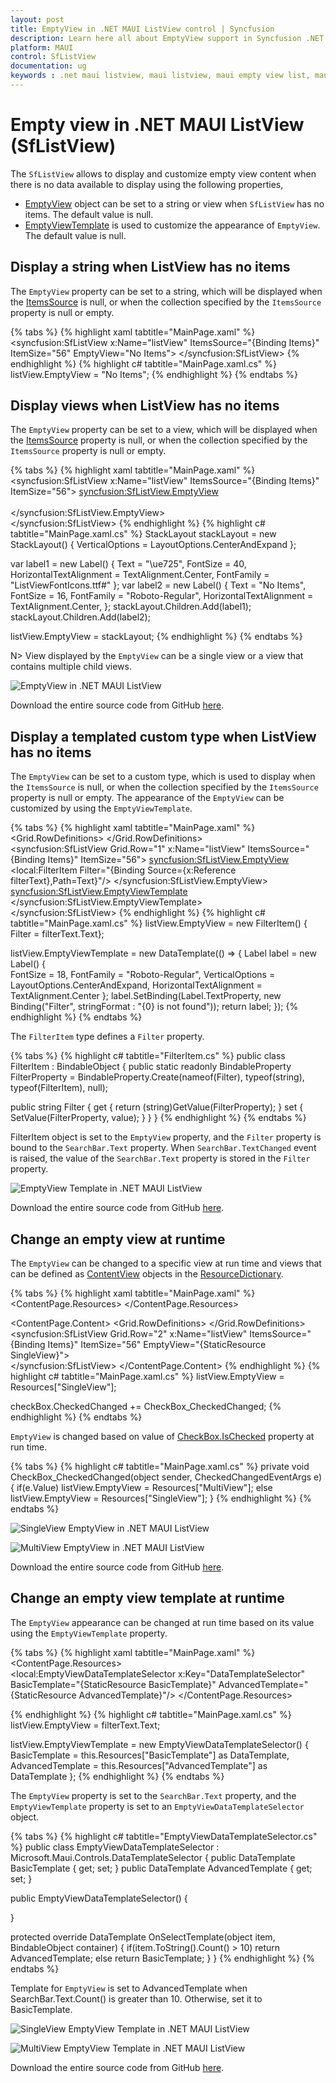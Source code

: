 ```yaml
---
layout: post
title: EmptyView in .NET MAUI ListView control | Syncfusion
description: Learn here all about EmptyView support in Syncfusion .NET MAUI ListView (SfListView) control and more.
platform: MAUI
control: SfListView
documentation: ug
keywords : .net maui listview, maui listview, maui empty view list, maui empty list.
---
```


# Empty view in .NET MAUI ListView (SfListView)

The `SfListView` allows to display and customize empty view content when there is no data available to display using the following properties,

 * [EmptyView](https://help.syncfusion.com/cr/maui/Syncfusion.Maui.ListView.SfListView.html#Syncfusion_Maui_ListView_SfListView_EmptyView) object can be set to a string or view when `SfListView` has no items. The default value is null.
 * [EmptyViewTemplate](https://help.syncfusion.com/cr/maui/Syncfusion.Maui.ListView.SfListView.html#Syncfusion_Maui_ListView_SfListView_EmptyViewTemplate) is used to customize the appearance of `EmptyView`. The default value is null.

## Display a string when ListView has no items

The `EmptyView` property can be set to a string, which will be displayed when the [ItemsSource](https://help.syncfusion.com/cr/maui/Syncfusion.Maui.ListView.SfListView.html#Syncfusion_Maui_ListView_SfListView_ItemsSource) is null, or when the collection specified by the `ItemsSource` property is null or empty.

{% tabs %}
{% highlight xaml tabtitle="MainPage.xaml" %}
<ContentPage xmlns:syncfusion="clr-namespace:Syncfusion.Maui.ListView;assembly=Syncfusion.Maui.ListView">
  <syncfusion:SfListView x:Name="listView"
                         ItemsSource="{Binding Items}"
                         ItemSize="56"
                         EmptyView="No Items">
  </syncfusion:SfListView>
</ContentPage>
{% endhighlight %}
{% highlight c# tabtitle="MainPage.xaml.cs" %}
listView.EmptyView = "No Items";
{% endhighlight %}
{% endtabs %}

## Display views when ListView has no items

The `EmptyView` property can be set to a view, which will be displayed when the [ItemsSource](https://help.syncfusion.com/cr/maui/Syncfusion.Maui.ListView.SfListView.html#Syncfusion_Maui_ListView_SfListView_ItemsSource) property is null, or when the collection specified by the `ItemsSource` property is null or empty.

{% tabs %}
{% highlight xaml tabtitle="MainPage.xaml" %}
<ContentPage xmlns:syncfusion="clr-namespace:Syncfusion.Maui.ListView;assembly=Syncfusion.Maui.ListView">
  <syncfusion:SfListView x:Name="listView"
                         ItemsSource="{Binding Items}"
                         ItemSize="56">
    <syncfusion:SfListView.EmptyView>
      <StackLayout VerticalOptions="CenterAndExpand" >
        <Label Text="&#xe725;" FontSize="40" HorizontalTextAlignment="Center"
                               FontFamily="{OnPlatform iOS=ListViewFontIcons, MacCatalyst=ListViewFontIcons, Android=ListViewFontIcons.ttf#, UWP=ListViewFontIcons.ttf#ListViewFontIcons}" />                      
        <Label Text="No Items" FontSize="16" FontFamily="Roboto-Regular" HorizontalTextAlignment="Center" />
      </StackLayout>                    
    </syncfusion:SfListView.EmptyView>                       
  </syncfusion:SfListView>
</ContentPage>
{% endhighlight %}
{% highlight c# tabtitle="MainPage.xaml.cs" %}
StackLayout stackLayout = new StackLayout() { VerticalOptions = LayoutOptions.CenterAndExpand };

var label1 = new Label()
{
  Text = "\ue725",
  FontSize = 40,
  HorizontalTextAlignment = TextAlignment.Center,
  FontFamily = "ListViewFontIcons.ttf#"
};
var label2 = new Label()
{
  Text = "No Items",
  FontSize = 16,
  FontFamily = "Roboto-Regular",
  HorizontalTextAlignment = TextAlignment.Center,
};
stackLayout.Children.Add(label1);
stackLayout.Children.Add(label2);

listView.EmptyView = stackLayout;
{% endhighlight %}
{% endtabs %}

N> View displayed by the `EmptyView` can be a single view or a view that contains multiple child views.

![EmptyView in .NET MAUI ListView](Images/emptyview/maui-listview-emptyview.jpg)

Download the entire source code from GitHub [here](https://github.com/SyncfusionExamples/how-to-display-a-view-when-.net-maui-listview-has-no-items).

## Display a templated custom type when ListView has no items

The `EmptyView` can be set to a custom type, which is used to display when the `ItemsSource` is null, or when the collection specified by the `ItemsSource` property is null or empty. The appearance of the `EmptyView` can be customized by using the `EmptyViewTemplate`.

{% tabs %}
{% highlight xaml tabtitle="MainPage.xaml" %}
<ContentPage xmlns:syncfusion="clr-namespace:Syncfusion.Maui.ListView;assembly=Syncfusion.Maui.ListView"
             xmlns:local="clr-namespace:EmptyViewTemplate">
  <Grid>
    <Grid.RowDefinitions>
      <RowDefinition Height="30"/>
      <RowDefinition Height="*" />
    </Grid.RowDefinitions>
    <SearchBar x:Name="filterText" 
               FontSize="16"                              
               Placeholder="Filter Inventory" TextChanged="SearchBar_TextChanged"/>                                                   
    <syncfusion:SfListView Grid.Row="1" x:Name="listView"
                           ItemsSource="{Binding Items}"
                           ItemSize="56">
      <syncfusion:SfListView.EmptyView>
        <local:FilterItem Filter="{Binding Source={x:Reference filterText},Path=Text}"/>
      </syncfusion:SfListView.EmptyView>
      <syncfusion:SfListView.EmptyViewTemplate>
        <DataTemplate>
          <Label Text="{Binding Filter,StringFormat='{0} is not found'}" HorizontalTextAlignment="Center"     
                 VerticalOptions="CenterAndExpand"
                 FontSize="18" FontFamily="Roboto-Regular"/>
        </DataTemplate>
      </syncfusion:SfListView.EmptyViewTemplate>                         
    </syncfusion:SfListView>
  </Grid>
</ContentPage>
{% endhighlight %}
{% highlight c# tabtitle="MainPage.xaml.cs" %}
listView.EmptyView = new FilterItem() { Filter = filterText.Text};

listView.EmptyViewTemplate = new DataTemplate(() =>
{
  Label label = new Label()
  {					
    FontSize = 18,
    FontFamily = "Roboto-Regular",
    VerticalOptions = LayoutOptions.CenterAndExpand,
    HorizontalTextAlignment = TextAlignment.Center
  };
  label.SetBinding(Label.TextProperty, new Binding("Filter", stringFormat : "{0} is not found"));
  return label;
});
{% endhighlight %}
{% endtabs %}

The `FilterItem` type defines a `Filter` property.

{% tabs %}
{% highlight c# tabtitle="FilterItem.cs" %}
public class FilterItem : BindableObject
{
  public static readonly BindableProperty FilterProperty = BindableProperty.Create(nameof(Filter), typeof(string), typeof(FilterItem), null);

  public string Filter
  {
      get { return (string)GetValue(FilterProperty); }
      set { SetValue(FilterProperty, value); }
  }
}
{% endhighlight %}
{% endtabs %}

FilterItem object is set to the `EmptyView` property, and the `Filter` property is bound to the `SearchBar.Text` property. When `SearchBar.TextChanged` event is raised, the value of the `SearchBar.Text` property is stored in the `Filter` property.  

![EmptyView Template in .NET MAUI ListView](Images/emptyview/maui-listview-emptyviewtemplate.jpg)

Download the entire source code from GitHub [here](https://github.com/SyncfusionExamples/how-to-customize-the-appearance-of-empty-view-using-empty-view-template-in-.net-maui-listview).

## Change an empty view at runtime

The `EmptyView` can be changed to a specific view at run time and views that can be defined as [ContentView](https://learn.microsoft.com/en-us/dotnet/api/microsoft.maui.controls.contentview?view=net-maui-7.0) objects in the [ResourceDictionary](https://learn.microsoft.com/en-us/dotnet/api/microsoft.maui.controls.resourcedictionary?view=net-maui-7.0).

{% tabs %}
{% highlight xaml tabtitle="MainPage.xaml" %}
<ContentPage xmlns:syncfusion="clr-namespace:Syncfusion.Maui.ListView;assembly=Syncfusion.Maui.ListView"
             xmlns:local="clr-namespace:EmptyViewDemo">
  <ContentPage.Resources>
    <ResourceDictionary>
      <ContentView x:Key="SingleView">
        <Label Text="No Items" FontSize="18" FontFamily="Roboto-Regular" 
               HorizontalTextAlignment="Center" VerticalOptions="CenterAndExpand"/>
      </ContentView>
      <ContentView x:Key="MultiView">
        <StackLayout VerticalOptions="CenterAndExpand">
          <Label Text="&#xe725;" FontSize="40"
                 FontFamily="{OnPlatform iOS=ListViewFontIcons, MacCatalyst=ListViewFontIcons, Android=ListViewFontIcons.ttf#, UWP=ListViewFontIcons.ttf#ListViewFontIcons}"
                 HorizontalTextAlignment="Center" />
          <Label TextColor="#666666" Text="No Items" FontSize="16" FontFamily="Roboto-Regular" HorizontalTextAlignment="Center" />
        </StackLayout>
      </ContentView>
    </ResourceDictionary>
  </ContentPage.Resources>

  <ContentPage.Content>
    <Grid>
      <Grid.RowDefinitions>
        <RowDefinition Height="30"/>
        <RowDefinition Height="30"/>
        <RowDefinition Height="*" />
      </Grid.RowDefinitions>
      <SearchBar x:Name="filterText" 
                 FontSize="16"                              
                 Placeholder="Filter Inventory" TextChanged="SearchBar_TextChanged"/> 
      <CheckBox Grid.Row="1" x:Name="checkBox" IsChecked="False" 
                             CheckedChanged="CheckBox_CheckedChanged"/>                                                  
      <syncfusion:SfListView Grid.Row="2" x:Name="listView"
                             ItemsSource="{Binding Items}"
                             ItemSize="56"
                             EmptyView="{StaticResource SingleView}">                   
      </syncfusion:SfListView>
    </Grid>
  </ContentPage.Content>
</ContentPage>
{% endhighlight %}
{% highlight c# tabtitle="MainPage.xaml.cs" %}
listView.EmptyView = Resources["SingleView"];

checkBox.CheckedChanged += CheckBox_CheckedChanged;
{% endhighlight %}
{% endtabs %}

`EmptyView` is changed based on value of [CheckBox.IsChecked](vhttps://learn.microsoft.com/en-us/dotnet/api/microsoft.maui.controls.checkbox.ischecked?view=net-maui-7.0) property at run time.

{% tabs %}
{% highlight c# tabtitle="MainPage.xaml.cs" %}
private void CheckBox_CheckedChanged(object sender, CheckedChangedEventArgs e)
{
  if(e.Value)
    listView.EmptyView = Resources["MultiView"];
  else
    listView.EmptyView = Resources["SingleView"];
}
{% endhighlight %}
{% endtabs %}

![SingleView EmptyView in .NET MAUI ListView](Images/emptyview/maui-listview-singleview-emptyview.jpg)

![MultiView EmptyView in .NET MAUI ListView](Images/emptyview/maui-listview-multiview-emptyview.jpg)

Download the entire source code from GitHub [here](https://github.com/SyncfusionExamples/how-to-change-empty-view-at-run-time-in-.net-maui-listview).

## Change an empty view template at runtime

The `EmptyView` appearance can be changed at run time based on its value using the `EmptyViewTemplate` property.

{% tabs %}
{% highlight xaml tabtitle="MainPage.xaml" %}
<ContentPage xmlns:syncfusion="clr-namespace:Syncfusion.Maui.ListView;assembly=Syncfusion.Maui.ListView"
             xmlns:local="clr-namespace:EmptyViewTemplate">
  <ContentPage.Resources>
    <ResourceDictionary>          
      <DataTemplate x:Key="BasicTemplate">
        <Label Text="{Binding .,StringFormat='{0} is not found'}" 
               HorizontalTextAlignment="Center" VerticalOptions="CenterAndExpand"
               FontSize="18" FontFamily="Roboto-Regular"/>
      </DataTemplate>
      <DataTemplate  x:Key="AdvancedTemplate">
        <StackLayout VerticalOptions="CenterAndExpand">
          <Label Text="&#xe725;" 
                 FontSize="40"
                 FontFamily="{OnPlatform iOS=ListViewFontIcons, MacCatalyst=ListViewFontIcons, Android=ListViewFontIcons.ttf#, UWP=ListViewFontIcons.ttf#ListViewFontIcons}"
                 HorizontalTextAlignment="Center"/>
          <Label Text="{Binding .,StringFormat='{0} is not found'}" 
                 FontSize="16" 
                 FontFamily="Roboto-Regular" 
                 HorizontalTextAlignment="Center"/>
        </StackLayout>
      </DataTemplate>
      <local:EmptyViewDataTemplateSelector x:Key="DataTemplateSelector" 
                                           BasicTemplate="{StaticResource BasicTemplate}" 
                                           AdvancedTemplate="{StaticResource AdvancedTemplate}"/>
    </ResourceDictionary>
  </ContentPage.Resources> 

  <Grid>
    <Grid.RowDefinitions>
      <RowDefinition Height="30"/>
      <RowDefinition Height="*" />
    </Grid.RowDefinitions>
    <SearchBar x:Name="filterText" 
               FontSize="16"                              
               Placeholder="Filter Inventory" TextChanged="SearchBar_TextChanged"/>                                                   
    <syncfusion:SfListView Grid.Row="1" x:Name="listView"
                           ItemsSource="{Binding Items}"
                           ItemSize="56"
                           EmptyView="{Binding Source={x:Reference filterText},Path=Text}"
                           EmptyViewTemplate="{StaticResource DataTemplateSelector}">                         
    </syncfusion:SfListView>
  </Grid>
</ContentPage>
{% endhighlight %}
{% highlight c# tabtitle="MainPage.xaml.cs" %}
listView.EmptyView = filterText.Text;

listView.EmptyViewTemplate = new EmptyViewDataTemplateSelector() { BasicTemplate = this.Resources["BasicTemplate"] as DataTemplate, AdvancedTemplate = this.Resources["AdvancedTemplate"] as DataTemplate };
{% endhighlight %}
{% endtabs %}

The `EmptyView` property is set to the `SearchBar.Text` property, and the `EmptyViewTemplate` property is set to an `EmptyViewDataTemplateSelector` object.

{% tabs %}
{% highlight c# tabtitle="EmptyViewDataTemplateSelector.cs" %}
public class EmptyViewDataTemplateSelector : Microsoft.Maui.Controls.DataTemplateSelector
{
  public DataTemplate BasicTemplate { get; set; }
  public DataTemplate AdvancedTemplate { get; set; }

  public EmptyViewDataTemplateSelector()
  {
    
  }

  protected override DataTemplate OnSelectTemplate(object item, BindableObject container)
  {
    if(item.ToString().Count() > 10)
        return AdvancedTemplate;
    else
        return BasicTemplate;
  }
}
{% endhighlight %}
{% endtabs %}

Template for `EmptyView` is set to AdvancedTemplate when SearchBar.Text.Count() is greater than 10. Otherwise, set it to BasicTemplate.

![SingleView EmptyView Template in .NET MAUI ListView](Images/emptyview/maui-listview-singleview-emptyview-template.jpg)

![MultiView EmptyView Template in .NET MAUI ListView](Images/emptyview/maui-listview-multiview-emptyview-template.jpg)

Download the entire source code from GitHub [here](https://github.com/SyncfusionExamples/how-to-change-empty-view-template-at-run-time-in-.net-maui-listview).